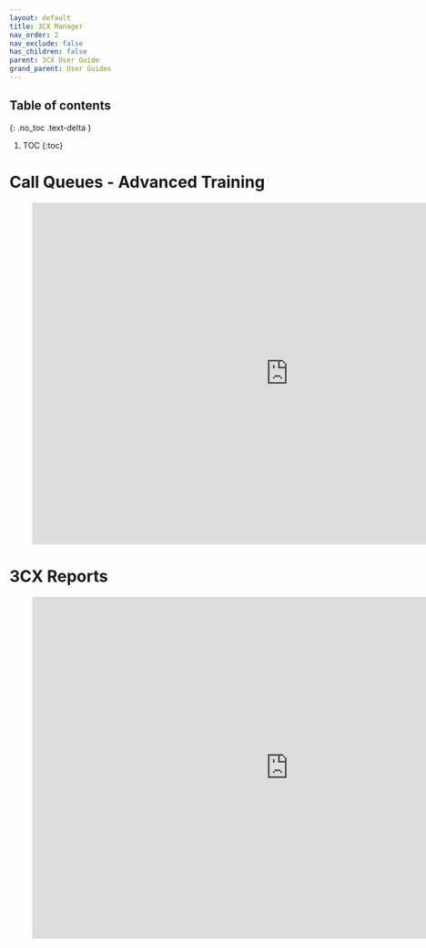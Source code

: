 ```yaml
---
layout: default
title: 3CX Manager
nav_order: 2
nav_exclude: false
has_children: false
parent: 3CX User Guide
grand_parent: User Guides
---
```

## Table of contents
{: .no_toc .text-delta }

1. TOC
{:toc}
   
# Call Queues - Advanced Training
<!-- blank line -->
<figure class="video_container">
    <iframe width="900" height="600" src="https://www.youtube.com/embed/RsDAe7CsyyE" title="YouTube video player" frameborder="0" allow="accelerometer; autoplay; clipboard-write; encrypted-media; gyroscope; picture-in-picture" allowfullscreen></iframe>
</figure>
<!-- blank line -->

# 3CX Reports
<!-- blank line -->
<figure class="video_container">
    <iframe width="900" height="600" src="https://www.youtube.com/embed/aXsJAkhntag" title="YouTube video player" frameborder="0" allow="accelerometer; autoplay; clipboard-write; encrypted-media; gyroscope; picture-in-picture" allowfullscreen></iframe>
</figure>
<!-- blank line -->